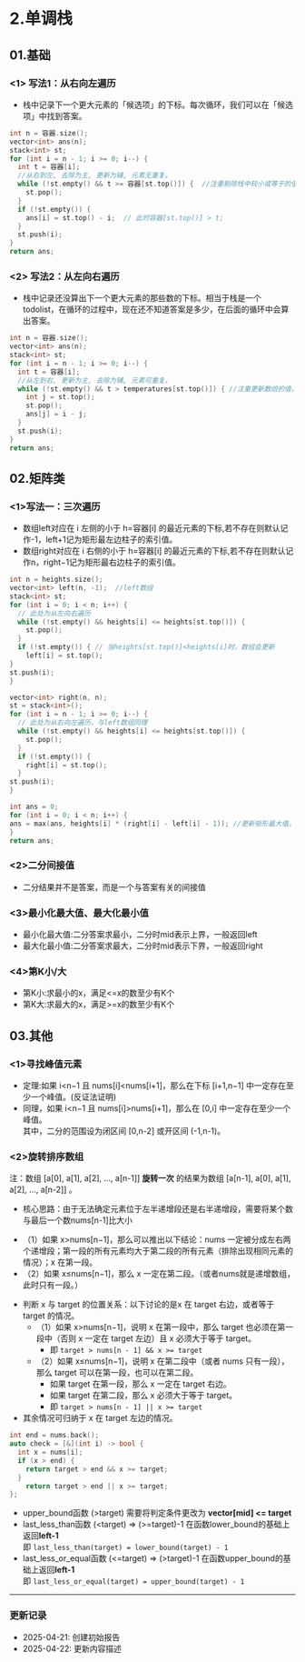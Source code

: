 # 2.单调栈

## 01.基础
### <1> 写法1：从右向左遍历
* 栈中记录下一个更大元素的「候选项」的下标。每次循环，我们可以在「候选项」中找到答案。
```cpp
int n = 容器.size();
vector<int> ans(n);
stack<int> st;
for (int i = n - 1; i >= 0; i--) {
  int t = 容器[i];
  //从右到左, 去除为主, 更新为辅, 元素无重复。
  while (!st.empty() && t >= 容器[st.top()]) {  //注重剔除栈中较小或等于的值
    st.pop();
  }
  if (!st.empty()) {
    ans[i] = st.top() - i;  // 此时容器[st.top()] > t;
  }
  st.push(i);
}
return ans;
```
### <2> 写法2：从左向右遍历
* 栈中记录还没算出下一个更大元素的那些数的下标。相当于栈是一个 todolist，在循环的过程中，现在还不知道答案是多少，在后面的循环中会算出答案。
```cpp
int n = 容器.size();
vector<int> ans(n);
stack<int> st;
for (int i = n - 1; i >= 0; i--) {
  int t = 容器[i];
  //从左到右, 更新为主, 去除为辅, 元素可重复。
  while (!st.empty() && t > temperatures[st.top()]) { //注重更新数组的值，如果遍历到的值大于栈中的值，更新栈中对应的数组值并剔除
    int j = st.top();
    st.pop();
    ans[j] = i - j;
  }
  st.push(i);
}
return ans;
```

## 02.矩阵类
### <1>写法一：三次遍历
* 数组left对应在 i 左侧的小于 h=容器[i] 的最近元素的下标,若不存在则默认记作-1，left+1记为矩形最左边柱子的索引值。
* 数组right对应在 i 右侧的小于 h=容器[i] 的最近元素的下标,若不存在则默认记作n，right−1记为矩形最右边柱子的索引值。
```cpp
int n = heights.size();
vector<int> left(n, -1);  //left数组
stack<int> st;
for (int i = 0; i < n; i++) {
  // 此处为从左向右遍历
  while (!st.empty() && heights[i] <= heights[st.top()]) {
    st.pop();
  }
  if (!st.empty()) { // 当heights[st.top()]<heights[i]时，数组会更新  
    left[i] = st.top();
}
st.push(i);
}

vector<int> right(n, n);
st = stack<int>();
for (int i = n - 1; i >= 0; i--) {
  // 此处为从右向左遍历，与left数组同理
  while (!st.empty() && heights[i] <= heights[st.top()]) {
    st.pop();
  }
  if (!st.empty()) {
    right[i] = st.top();
  }
st.push(i);
}

int ans = 0;
for (int i = 0; i < n; i++) {
ans = max(ans, heights[i] * (right[i] - left[i] - 1)); //更新矩形最大值，具体情况以题目要求为准
}
return ans;
```

### <2>二分间接值 
* 二分结果并不是答案，而是一个与答案有关的间接值
### <3>最小化最大值、最大化最小值
* 最小化最大值:二分答案求最小，二分时mid表示上界，一般返回left
* 最大化最小值:二分答案求最大，二分时mid表示下界，一般返回right
### <4>第K小/大
* 第K小:求最小的x，满足<=x的数至少有K个
* 第K大:求最大的x，满足>=x的数至少有K个

## 03.其他
### <1>寻找峰值元素
* 定理:如果 i<n−1 且 nums[i]<nums[i+1]，那么在下标 [i+1,n−1] 中一定存在至少一个峰值。(反证法证明)
* 同理，如果 i<n−1 且 nums[i]>nums[i+1]，那么在 [0,i] 中一定存在至少一个峰值。\
其中，二分的范围设为闭区间 [0,n-2] 或开区间 (-1,n-1)。
### <2>旋转排序数组
注：数组 [a[0], a[1], a[2], ..., a[n-1]] **旋转一次** 的结果为数组 [a[n-1], a[0], a[1], a[2], ..., a[n-2]] 。
* 核心思路：由于无法确定元素位于左半递增段还是右半递增段，需要将某个数与最后一个数nums[n-1]比大小
- （1）如果 x>nums[n−1]，那么可以推出以下结论：nums 一定被分成左右两个递增段；第一段的所有元素均大于第二段的所有元素（排除出现相同元素的情况）；x 在第一段。
- （2）如果 x≤nums[n−1]，那么 x 一定在第二段。（或者nums就是递增数组，此时只有一段。）
* 判断 x 与 target 的位置关系：以下讨论的是x 在 target 右边，或者等于 target 的情况。
  - （1）如果 x>nums[n−1]，说明 x 在第一段中，那么 target 也必须在第一段中（否则 x 一定在 target 左边）且 x 必须大于等于 target。
    + 即 `target > nums[n - 1] && x >= target`
  - （2）如果 x≤nums[n−1]，说明 x 在第二段中（或者 nums 只有一段），那么 target 可以在第一段，也可以在第二段。
    + 如果 target 在第一段，那么 x 一定在 target 右边。
    + 如果 target 在第二段，那么 x 必须大于等于 target。
    + 即 `target > nums[n - 1] || x >= target`
* 其余情况可归纳于 x 在 target 左边的情况。
```cpp
int end = nums.back();
auto check = [&](int i) -> bool {
  int x = nums[i];
  if (x > end) {
    return target > end && x >= target;
  }
    return target > end || x >= target;
};
```
* upper_bound函数  (>target) 需要将判定条件更改为 **vector[mid] <= target**
* last_less_than函数 (<target) => (>=target)-1 在函数lower_bound的基础上返回**left-1** \
即 `last_less_than(target) = lower_bound(target) - 1`
* last_less_or_equal函数 (<=target) => (>target)-1 在函数upper_bound的基础上返回**left-1** \
即 `last_less_or_equal(target) = upper_bound(target) - 1`
---
### 更新记录
- 2025-04-21: 创建初始报告
- 2025-04-22: 更新内容描述
